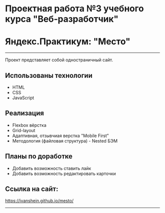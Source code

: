 # Проектная работа №3 учебного курса "Веб-разработчик" 
# Яндекс.Практикум: "Место"
---

Проект представляет собой одностраничный сайт.

## Использованы технологии
* HTML
* CSS
* JavaScript

## Реализация
* Flexbox вёрстка
* Grid-layout
* Адаптивная, отзывчиая верстка "Mobile First"
* Методология (файловая структура) - Nested БЭМ

## Планы по доработке
* Добавить возможность ставить лайк
* Добавить возможность редактировать карточки

## Ссылка на сайт:
https://ivanshein.github.io/mesto/

---
